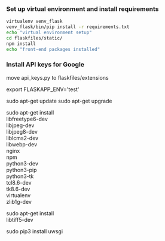 
### Set up virtual environment and install requirements

```bash
virtualenv venv_flask
venv_flask/bin/pip install -r requirements.txt
echo "virtual environment setup"
cd flaskfiles/static/
npm install
echo "front-end packages installed"
```
### Install API keys for Google
move api_keys.py to flaskfiles/extensions


export FLASKAPP_ENV='test'


sudo apt-get update
sudo apt-get upgrade

sudo apt-get install \
libfreetype6-dev \
libjpeg-dev \
libjpeg8-dev \
liblcms2-dev \
libwebp-dev \
nginx \
npm \
python3-dev \
python3-pip \
python3-tk \
tcl8.6-dev \
tk8.6-dev \
virtualenv \
zlib1g-dev

sudo apt-get install \
libtiff5-dev

sudo pip3 install uwsgi
